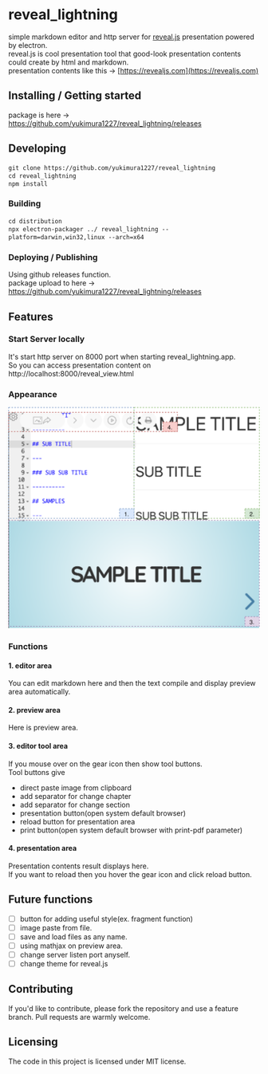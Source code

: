 <!-- TODO:
![Logo of the project]()
-->
# reveal_lightning
simple markdown editor and http server for [reveal.js](https://github.com/hakimel/reveal.js) presentation powered by electron.  
reveal.js is cool presentation tool that good-look presentation contents could create by html and markdown.  
presentation contents like this -> [https://revealjs.com](https://revealjs.com)

## Installing / Getting started

package is here ->
https://github.com/yukimura1227/reveal_lightning/releases

## Developing

```shell
git clone https://github.com/yukimura1227/reveal_lightning
cd reveal_lightning
npm install
```

### Building

```shell
cd distribution
npx electron-packager ../ reveal_lightning --platform=darwin,win32,linux --arch=x64
```

### Deploying / Publishing

Using github releases function.  
package upload to here ->
https://github.com/yukimura1227/reveal_lightning/releases

## Features

### Start Server locally
It's start http server on 8000 port when starting reveal_lightning.app.   
So you can access presentation content on http://localhost:8000/reveal_view.html

### Appearance
<!-- ![](https://raw.githubusercontent.com/yukimura1227/reveal_lightning/v0.0.2/readme_resource/area_explain.svg) -->
![](./readme_resource/area_explain.svg)

### Functions
#### 1. editor area
You can edit markdown here and then the text compile and display preview area automatically.

#### 2. preview area
Here is preview area.

#### 3. editor tool area
If you mouse over on the gear icon then show tool buttons.  
Tool buttons give

- direct paste image from clipboard
- add separator for change chapter
- add separator for change section
- presentation button(open system default browser)
- reload button for presentation area
- print button(open system default browser with print-pdf parameter)

#### 4. presentation area
Presentation contents result displays here.  
If you want to reload then you hover the gear icon and click reload button.

## Future functions

- [ ] button for adding useful style(ex. fragment function)
- [ ] image paste from file.
- [ ] save and load files as any name.
- [ ] using mathjax on preview area.
- [ ] change server listen port anyself.
- [ ] change theme for reveal.js

## Contributing
If you'd like to contribute, please fork the repository and use a feature
branch. Pull requests are warmly welcome.

## Licensing
The code in this project is licensed under MIT license.
